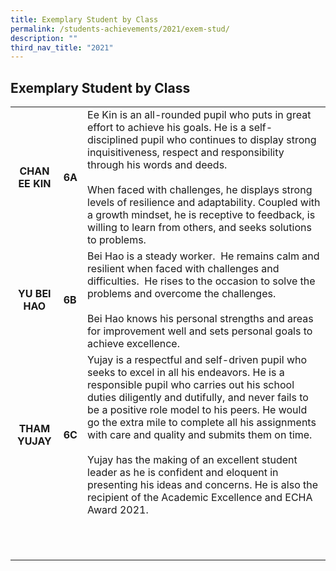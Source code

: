 ```yaml
---
title: Exemplary Student by Class
permalink: /students-achievements/2021/exem-stud/
description: ""
third_nav_title: "2021"
---
```

## Exemplary Student by Class

|   |   |   |
|:-:|---|---|
| **CHAN EE KIN**  | **6A**  | Ee Kin is an all-rounded pupil who puts in great effort to achieve his goals. He is a self-disciplined pupil who continues to display strong inquisitiveness, respect and responsibility through his words and deeds.  <br><br>When faced with challenges, he displays strong levels of resilience and adaptability. Coupled with a growth mindset, he is receptive to feedback, is willing to learn from others, and seeks solutions to problems.  |
| **YU BEI HAO**  | **6B**  | Bei Hao is a steady worker.&nbsp; He remains calm and resilient when faced with challenges and difficulties.&nbsp; He rises to the occasion to solve the problems and overcome the challenges.&nbsp;  <br><br>Bei Hao knows his personal strengths and areas for improvement well and sets personal goals to achieve excellence.  |
| **THAM YUJAY**  | **6C**  | Yujay is a respectful and self-driven pupil who seeks to excel in all his endeavors. He is a responsible pupil who carries out his school duties diligently and dutifully, and never fails to be a positive role model to his peers. He would go the extra mile to complete all his assignments with care and quality and submits them on time.  <br><br>Yujay has the making of an excellent student leader as he is confident and eloquent in presenting his ideas and concerns. He is also the recipient of the Academic Excellence and ECHA Award 2021.  |
|   |   |   |
|   |   |   |
|   |   |   |
|   |   |   |
|   |   |   |
|   |   |   |
|   |   |   |
|   |   |   |
|   |   |   |
|   |   |   |
|   |   |   |